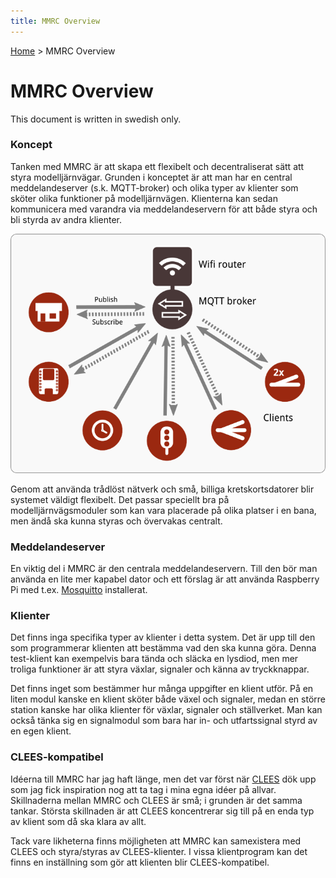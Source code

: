 ```yaml
---
title: MMRC Overview
---
```

[Home](README.md) > MMRC Overview


# MMRC Overview
This document is written in swedish only.

### Koncept
Tanken med MMRC är att skapa ett flexibelt och decentraliserat sätt att styra modelljärnvägar. Grunden i konceptet är att man har en central meddelandeserver (s.k. MQTT-broker) och olika typer av klienter som sköter olika funktioner på modelljärnvägen. Klienterna kan sedan kommunicera med varandra via meddelandeservern för att både styra och bli styrda av andra klienter.

![MMRC Princip](assets/pix/princip.png)

Genom att använda trådlöst nätverk och små, billiga kretskortsdatorer blir systemet väldigt flexibelt. Det passar speciellt bra på modelljärnvägsmoduler som kan vara placerade på olika platser i en bana, men ändå ska kunna styras och övervakas centralt.

### Meddelandeserver
En viktig del i MMRC är den centrala meddelandeservern. Till den bör man använda en lite mer kapabel dator och ett förslag är att använda Raspberry Pi med t.ex. [Mosquitto](http://mosquitto.org/) installerat.

### Klienter
Det finns inga specifika typer av klienter i detta system. Det är upp till den som programmerar klienten att bestämma vad den ska kunna göra. Denna test-klient kan exempelvis bara tända och släcka en lysdiod, men mer troliga funktioner är att styra växlar, signaler och känna av tryckknappar.

Det finns inget som bestämmer hur många uppgifter en klient utför. På en liten modul kanske en klient sköter både växel och signaler, medan en större station kanske har olika klienter för växlar, signaler och ställverket. Man kan också tänka sig en signalmodul som bara har in- och utfartssignal styrd av en egen klient.

### CLEES-kompatibel
Idéerna till MMRC har jag haft länge, men det var först när [CLEES](https://github.com/TomasLan/CLEES/) dök upp som jag fick inspiration nog att ta tag i mina egna idéer på allvar. Skillnaderna mellan MMRC och CLEES är små; i grunden är det samma tankar. Största skillnaden är att CLEES koncentrerar sig till på en enda typ av klient som då ska klara av allt.

Tack vare likheterna finns möjligheten att MMRC kan samexistera med CLEES och styra/styras av CLEES-klienter. I vissa klientprogram kan det finns en inställning som gör att klienten blir CLEES-kompatibel.
